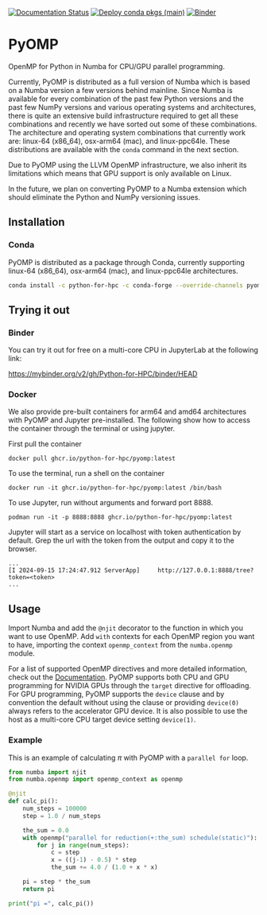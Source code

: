 [![Documentation Status](https://readthedocs.org/projects/pyomp/badge/?version=latest)](https://pyomp.readthedocs.io/en/latest/?badge=latest)
[![Deploy conda pkgs (main)](https://github.com/Python-for-HPC/PyOMP/actions/workflows/build-upload-conda.yml/badge.svg?event=release)](https://github.com/Python-for-HPC/PyOMP/actions/workflows/build-upload-conda.yml)
[![Binder](https://mybinder.org/badge_logo.svg)](https://mybinder.org/v2/gh/Python-for-HPC/binder/HEAD)

# PyOMP
OpenMP for Python in Numba for CPU/GPU parallel programming.

Currently, PyOMP is distributed as a full version of Numba which is based on a
Numba version a few versions behind mainline.
Since Numba is available for every combination of the past few Python versions
and the past few NumPy versions and various operating systems and architectures,
there is quite an extensive build infrastructure required to get all these
combinations and recently we have sorted out some of these combinations.
The architecture and operating system combinations that currently work are:
linux-64 (x86_64), osx-arm64 (mac), and linux-ppc64le.
These distributions are available with the `conda` command in the next section.

Due to PyOMP using the LLVM OpenMP infrastructure, we also inherit its
limitations which means that GPU support is only available on Linux.

In the future, we plan on converting PyOMP to a Numba extension which should eliminate the Python and NumPy versioning issues.

## Installation

### Conda
PyOMP is distributed as a package through Conda, currently supporting linux-64
(x86_64), osx-arm64 (mac), and linux-ppc64le architectures.

```bash
conda install -c python-for-hpc -c conda-forge --override-channels pyomp
```

## Trying it out

### Binder
You can try it out for free on a multi-core CPU in JupyterLab at the following link:

https://mybinder.org/v2/gh/Python-for-HPC/binder/HEAD

### Docker

We also provide pre-built containers for arm64 and amd64 architectures with
PyOMP and Jupyter pre-installed.
The following show how to access the container through the terminal or using
jupyter.

First pull the container
```
docker pull ghcr.io/python-for-hpc/pyomp:latest
```

To use the terminal, run a shell on the container
```
docker run -it ghcr.io/python-for-hpc/pyomp:latest /bin/bash
```

To use Jupyter, run without arguments and forward port 8888.
```
podman run -it -p 8888:8888 ghcr.io/python-for-hpc/pyomp:latest
```
Jupyter will start as a service on localhost with token authentication by default.
Grep the url with the token from the output and copy it to the browser.
```
...
[I 2024-09-15 17:24:47.912 ServerApp]     http://127.0.0.1:8888/tree?token=<token>
...
```

## Usage

Import Numba and add the `@njit` decorator to the function in which you want to use OpenMP.
Add `with` contexts for each OpenMP region you want to have, importing the
context `openmp_context` from the `numba.openmp` module.

For a list of supported OpenMP directives and more detailed information, check
out the [Documentation](https://pyomp.readthedocs.io).
PyOMP supports both CPU and GPU programming for NVIDIA GPUs through the `target`
directive for offloading.
For GPU programming, PyOMP supports the `device` clause and by convention the
default without using the clause or providing `device(0)` always refers to the
accelerator GPU device.
It is also possible to use the host as a multi-core CPU target device setting `device(1)`.

### Example

This is an example of calculating $\pi$ with PyOMP with a `parallel for` loop.

```python
from numba import njit
from numba.openmp import openmp_context as openmp

@njit
def calc_pi():
    num_steps = 100000
    step = 1.0 / num_steps

    the_sum = 0.0
    with openmp("parallel for reduction(+:the_sum) schedule(static)"):
        for j in range(num_steps):
            c = step
            x = ((j-1) - 0.5) * step
            the_sum += 4.0 / (1.0 + x * x)

    pi = step * the_sum
    return pi

print("pi =", calc_pi())
```

